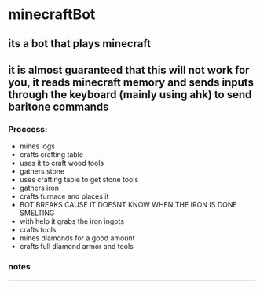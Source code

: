 # minecraftBot
its a bot that plays minecraft
---
it is almost guaranteed that this will not work for you, it reads minecraft memory and sends inputs through the keyboard (mainly using ahk) to send baritone commands
---
### Proccess:
- mines logs
- crafts crafting table
- uses it to craft wood tools
- gathers stone
- uses crafting table to get stone tools
- gathers iron
- crafts furnace and places it
- BOT BREAKS CAUSE IT DOESNT KNOW WHEN THE IRON IS DONE SMELTING
- with help it grabs the iron ingots
- crafts tools
- mines diamonds for a good amount
- crafts full diamond armor and tools
### notes

---

